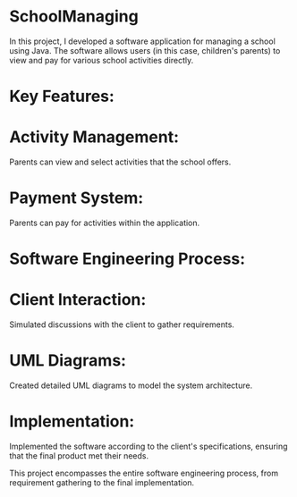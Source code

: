 # SchoolManaging

In this project, I developed a software application for managing a school using Java. The software allows users (in this case, children's parents) to view and pay for various school activities directly.

# Key Features:

# Activity Management: 
Parents can view and select activities that the school offers.
# Payment System: 
Parents can pay for activities within the application.
# Software Engineering Process:

# Client Interaction: 
Simulated discussions with the client to gather requirements.
# UML Diagrams:
Created detailed UML diagrams to model the system architecture.
# Implementation:
Implemented the software according to the client's specifications, ensuring that the final product met their needs.

This project encompasses the entire software engineering process, from requirement gathering to the final implementation.

